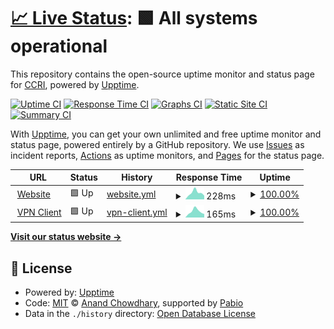 # [📈 Live Status](https://status.ccri.edu): <!--live status--> **🟩 All systems operational**

This repository contains the open-source uptime monitor and status page for [CCRI](https://status.ccri.edu), powered by [Upptime](https://github.com/upptime/upptime).

[![Uptime CI](https://github.com/ccri-ops/system-status-test/workflows/Uptime%20CI/badge.svg)](https://github.com/ccri-ops/system-status-test/actions?query=workflow%3A%22Uptime+CI%22)
[![Response Time CI](https://github.com/ccri-ops/system-status-test/workflows/Response%20Time%20CI/badge.svg)](https://github.com/ccri-ops/system-status-test/actions?query=workflow%3A%22Response+Time+CI%22)
[![Graphs CI](https://github.com/ccri-ops/system-status-test/workflows/Graphs%20CI/badge.svg)](https://github.com/ccri-ops/system-status-test/actions?query=workflow%3A%22Graphs+CI%22)
[![Static Site CI](https://github.com/ccri-ops/system-status-test/workflows/Static%20Site%20CI/badge.svg)](https://github.com/ccri-ops/system-status-test/actions?query=workflow%3A%22Static+Site+CI%22)
[![Summary CI](https://github.com/ccri-ops/system-status-test/workflows/Summary%20CI/badge.svg)](https://github.com/ccri-ops/system-status-test/actions?query=workflow%3A%22Summary+CI%22)

With [Upptime](https://upptime.js.org), you can get your own unlimited and free uptime monitor and status page, powered entirely by a GitHub repository. We use [Issues](https://github.com/ccri-ops/system-status-test/issues) as incident reports, [Actions](https://github.com/ccri-ops/system-status-test/actions) as uptime monitors, and [Pages](https://status.ccri.edu) for the status page.

<!--start: status pages-->
<!-- This summary is generated by Upptime (https://github.com/upptime/upptime) -->
<!-- Do not edit this manually, your changes will be overwritten -->
<!-- prettier-ignore -->
| URL | Status | History | Response Time | Uptime |
| --- | ------ | ------- | ------------- | ------ |
| <img alt="" src="https://icons.duckduckgo.com/ip3/216.19.113.199.ico" height="13"> [Website](https://216.19.113.199) | 🟩 Up | [website.yml](https://github.com/ccri-ops/system-status-test/commits/HEAD/history/website.yml) | <details><summary><img alt="Response time graph" src="./graphs/website/response-time-week.png" height="20"> 228ms</summary><br><a href="https://ccri-ops.github.io/system-status-test/history/website"><img alt="Response time 247" src="https://img.shields.io/endpoint?url=https%3A%2F%2Fraw.githubusercontent.com%2Fccri-ops%2Fsystem-status-test%2FHEAD%2Fapi%2Fwebsite%2Fresponse-time.json"></a><br><a href="https://ccri-ops.github.io/system-status-test/history/website"><img alt="24-hour response time 132" src="https://img.shields.io/endpoint?url=https%3A%2F%2Fraw.githubusercontent.com%2Fccri-ops%2Fsystem-status-test%2FHEAD%2Fapi%2Fwebsite%2Fresponse-time-day.json"></a><br><a href="https://ccri-ops.github.io/system-status-test/history/website"><img alt="7-day response time 228" src="https://img.shields.io/endpoint?url=https%3A%2F%2Fraw.githubusercontent.com%2Fccri-ops%2Fsystem-status-test%2FHEAD%2Fapi%2Fwebsite%2Fresponse-time-week.json"></a><br><a href="https://ccri-ops.github.io/system-status-test/history/website"><img alt="30-day response time 308" src="https://img.shields.io/endpoint?url=https%3A%2F%2Fraw.githubusercontent.com%2Fccri-ops%2Fsystem-status-test%2FHEAD%2Fapi%2Fwebsite%2Fresponse-time-month.json"></a><br><a href="https://ccri-ops.github.io/system-status-test/history/website"><img alt="1-year response time 244" src="https://img.shields.io/endpoint?url=https%3A%2F%2Fraw.githubusercontent.com%2Fccri-ops%2Fsystem-status-test%2FHEAD%2Fapi%2Fwebsite%2Fresponse-time-year.json"></a></details> | <details><summary><a href="https://ccri-ops.github.io/system-status-test/history/website">100.00%</a></summary><a href="https://ccri-ops.github.io/system-status-test/history/website"><img alt="All-time uptime 99.97%" src="https://img.shields.io/endpoint?url=https%3A%2F%2Fraw.githubusercontent.com%2Fccri-ops%2Fsystem-status-test%2FHEAD%2Fapi%2Fwebsite%2Fuptime.json"></a><br><a href="https://ccri-ops.github.io/system-status-test/history/website"><img alt="24-hour uptime 100.00%" src="https://img.shields.io/endpoint?url=https%3A%2F%2Fraw.githubusercontent.com%2Fccri-ops%2Fsystem-status-test%2FHEAD%2Fapi%2Fwebsite%2Fuptime-day.json"></a><br><a href="https://ccri-ops.github.io/system-status-test/history/website"><img alt="7-day uptime 100.00%" src="https://img.shields.io/endpoint?url=https%3A%2F%2Fraw.githubusercontent.com%2Fccri-ops%2Fsystem-status-test%2FHEAD%2Fapi%2Fwebsite%2Fuptime-week.json"></a><br><a href="https://ccri-ops.github.io/system-status-test/history/website"><img alt="30-day uptime 100.00%" src="https://img.shields.io/endpoint?url=https%3A%2F%2Fraw.githubusercontent.com%2Fccri-ops%2Fsystem-status-test%2FHEAD%2Fapi%2Fwebsite%2Fuptime-month.json"></a><br><a href="https://ccri-ops.github.io/system-status-test/history/website"><img alt="1-year uptime 99.96%" src="https://img.shields.io/endpoint?url=https%3A%2F%2Fraw.githubusercontent.com%2Fccri-ops%2Fsystem-status-test%2FHEAD%2Fapi%2Fwebsite%2Fuptime-year.json"></a></details>
| <img alt="" src="https://icons.duckduckgo.com/ip3/connect2.ccri.edu.ico" height="13"> [VPN Client](https://connect2.ccri.edu:10443) | 🟩 Up | [vpn-client.yml](https://github.com/ccri-ops/system-status-test/commits/HEAD/history/vpn-client.yml) | <details><summary><img alt="Response time graph" src="./graphs/vpn-client/response-time-week.png" height="20"> 165ms</summary><br><a href="https://ccri-ops.github.io/system-status-test/history/vpn-client"><img alt="Response time 225" src="https://img.shields.io/endpoint?url=https%3A%2F%2Fraw.githubusercontent.com%2Fccri-ops%2Fsystem-status-test%2FHEAD%2Fapi%2Fvpn-client%2Fresponse-time.json"></a><br><a href="https://ccri-ops.github.io/system-status-test/history/vpn-client"><img alt="24-hour response time 93" src="https://img.shields.io/endpoint?url=https%3A%2F%2Fraw.githubusercontent.com%2Fccri-ops%2Fsystem-status-test%2FHEAD%2Fapi%2Fvpn-client%2Fresponse-time-day.json"></a><br><a href="https://ccri-ops.github.io/system-status-test/history/vpn-client"><img alt="7-day response time 165" src="https://img.shields.io/endpoint?url=https%3A%2F%2Fraw.githubusercontent.com%2Fccri-ops%2Fsystem-status-test%2FHEAD%2Fapi%2Fvpn-client%2Fresponse-time-week.json"></a><br><a href="https://ccri-ops.github.io/system-status-test/history/vpn-client"><img alt="30-day response time 209" src="https://img.shields.io/endpoint?url=https%3A%2F%2Fraw.githubusercontent.com%2Fccri-ops%2Fsystem-status-test%2FHEAD%2Fapi%2Fvpn-client%2Fresponse-time-month.json"></a><br><a href="https://ccri-ops.github.io/system-status-test/history/vpn-client"><img alt="1-year response time 227" src="https://img.shields.io/endpoint?url=https%3A%2F%2Fraw.githubusercontent.com%2Fccri-ops%2Fsystem-status-test%2FHEAD%2Fapi%2Fvpn-client%2Fresponse-time-year.json"></a></details> | <details><summary><a href="https://ccri-ops.github.io/system-status-test/history/vpn-client">100.00%</a></summary><a href="https://ccri-ops.github.io/system-status-test/history/vpn-client"><img alt="All-time uptime 99.63%" src="https://img.shields.io/endpoint?url=https%3A%2F%2Fraw.githubusercontent.com%2Fccri-ops%2Fsystem-status-test%2FHEAD%2Fapi%2Fvpn-client%2Fuptime.json"></a><br><a href="https://ccri-ops.github.io/system-status-test/history/vpn-client"><img alt="24-hour uptime 100.00%" src="https://img.shields.io/endpoint?url=https%3A%2F%2Fraw.githubusercontent.com%2Fccri-ops%2Fsystem-status-test%2FHEAD%2Fapi%2Fvpn-client%2Fuptime-day.json"></a><br><a href="https://ccri-ops.github.io/system-status-test/history/vpn-client"><img alt="7-day uptime 100.00%" src="https://img.shields.io/endpoint?url=https%3A%2F%2Fraw.githubusercontent.com%2Fccri-ops%2Fsystem-status-test%2FHEAD%2Fapi%2Fvpn-client%2Fuptime-week.json"></a><br><a href="https://ccri-ops.github.io/system-status-test/history/vpn-client"><img alt="30-day uptime 100.00%" src="https://img.shields.io/endpoint?url=https%3A%2F%2Fraw.githubusercontent.com%2Fccri-ops%2Fsystem-status-test%2FHEAD%2Fapi%2Fvpn-client%2Fuptime-month.json"></a><br><a href="https://ccri-ops.github.io/system-status-test/history/vpn-client"><img alt="1-year uptime 99.62%" src="https://img.shields.io/endpoint?url=https%3A%2F%2Fraw.githubusercontent.com%2Fccri-ops%2Fsystem-status-test%2FHEAD%2Fapi%2Fvpn-client%2Fuptime-year.json"></a></details>

<!--end: status pages-->

[**Visit our status website →**](https://status.ccri.edu)

## 📄 License

- Powered by: [Upptime](https://github.com/upptime/upptime)
- Code: [MIT](./LICENSE) © [Anand Chowdhary](https://anandchowdhary.com), supported by [Pabio](https://pabio.com)
- Data in the `./history` directory: [Open Database License](https://opendatacommons.org/licenses/odbl/1-0/)
